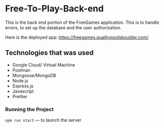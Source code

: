 # Free-To-Play-Back-end

This is the back end portion of the FreeGames application. This is to handle errors, to set up the database and the user authorization.

Here is the deployed app: https://freegames.qualitypoolsboulder.com/

## Technologies that was used

-   Google Cloud/ Virtual Machine
-   Postman
-   Mongoose/MongoDB
-   Node.js
-   Express.js
-   Javascript
-   Prettier

### Running the Project

`npm run start` — to launch the server
